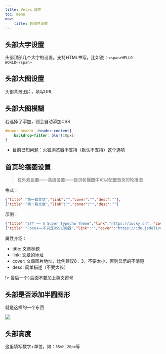 ```yaml
---
title: Velax 部件
toc: menu
nav:
    title: 各部件设置
---
```


## 头部大字设置

头部顶部几个大字的设置，支持HTML书写，比如说：`<span>HELLO WORLD</span>`

## 头部大图设置

头部背景图片，填写URL

## 头部大图模糊

若选择了添加，则会自动添加CSS

```css
#maxer-header .header-content{
    backdrop-filter: blur(10px);
}
```

- 目前已知问题：火狐浏览器不支持（默认不支持）这个选项

## 首页轮播图设置

> 在外观设置——高级设置——首页轮播图中可以配置首页的轮播图

格式：

```json
{"title":"第一篇文章","link":"","cover":"","desc":""},
{"title":"第一篇文章","link":"","cover":"","desc":""}
```

示例：

```json
{"title":"STY —— A Super Typecho Theme","link":"https://iucky.cn", "cover":"https://cdn.jsdelivr.net/gh/ihewro/twenty-one@main/image/things-ada17-blog.png","desc":"在复杂中，保持简洁。 一款精心打磨后的typecho主题。"},
{"title":"Focus——不只是RSS订阅器","link":"","cover":"https://cdn.jsdelivr.net/gh/ihewro/twenty-one@main/image/things-ada17-blog.png","desc":"拒绝信息化的算法推送"}
```

属性介绍：

- title: 文章标题
- link: 文章的地址
- cover: 文章图片地址，比例建议8：3，不要太小，否则显示的不清楚
- desc: 简单描述（不要太长）

!> 最后一个`}`后面不要加上英文逗号

## 头部是否添加半圆图形

就是这样的一个东西

![](https://gitee.com/wibus/blog-assets-goo/raw/master/asset-pic/20210720175836.jpg)

## 头部高度

这里填写数字+单位，如：`55vh`, `20px`等